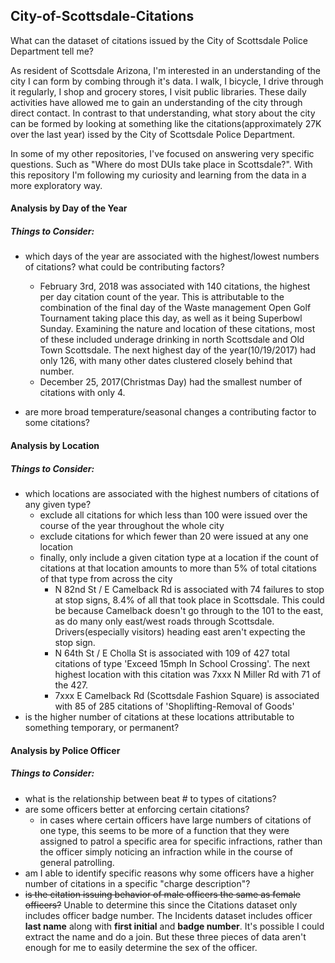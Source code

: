 ## City-of-Scottsdale-Citations
What can the dataset of citations issued by the City of Scottsdale Police Department tell me?

As resident of Scottsdale Arizona, I'm interested in an understanding of the city I can form by combing through it's data.  I walk, I bicycle, I drive through it regularly, I shop and grocery stores, I visit public libraries.  These daily activities have allowed me to gain an understanding of the city through direct contact.  In contrast to that understanding, what story about the city can be formed by looking at something like the citations(approximately 27K over the last year) issed by the City of Scottsdale Police Department.

In some of my other repositories, I've focused on answering very specific questions.  Such as "Where do most DUIs take place in Scottsdale?".  With this repository I'm following my curiosity and learning from the data in a more exploratory way.


#### Analysis by Day of the Year


##### Things to Consider:
+ which days of the year are associated with the highest/lowest numbers of citations? what could be contributing factors?
	+ February 3rd, 2018 was associated with 140 citations, the highest per day citation count of the year.  This is attributable to the combination of the final day of the Waste management Open Golf Tournament taking place this day, as well as it being Superbowl Sunday.  Examining the nature and location of these citations, most of these included underage drinking in north Scottsdale and Old Town Scottsdale.  The next highest day of the year(10/19/2017) had only 126, with many other dates clustered closely behind that number.
	+ December 25, 2017(Christmas Day) had the smallest number of citations with only 4.

+ are more broad temperature/seasonal changes a contributing factor to some citations?


#### Analysis by Location

##### Things to Consider:
+ which locations are associated with the highest numbers of citations of any given type?
    + exclude all citations for which less than 100 were issued over the course of the year throughout the whole city
	+ exclude citations for which fewer than 20 were issued at any one location
	+ finally, only include a given citation type at a location if the count of citations at that location amounts to more than 5% of total citations of that type from across the city
        +  N 82nd St / E Camelback Rd is associated with 74 failures to stop at stop signs, 8.4% of all that took place in Scottsdale.  This could be because Camelback doesn't go through to the 101 to the east, as do many only east/west roads through Scottsdale.  Drivers(especially visitors) heading east aren't expecting the stop sign.
        + N 64th St / E Cholla St is associated with 109 of 427 total citations of type 'Exceed 15mph In School Crossing'.  The next highest location with this citation was 7xxx N Miller Rd with 71 of the 427.
        + 7xxx E Camelback Rd (Scottsdale Fashion Square) is associated with 85 of 285 citations of 'Shoplifting-Removal of Goods'
+ is the higher number of citations at these locations attributable to something temporary, or permanent?


#### Analysis by Police Officer

##### Things to Consider:
+ what is the relationship between beat # to types of citations?
+ are some officers better at enforcing certain citations?
    + in cases where certain officers have large numbers of citations of one type, this seems to be more of a function that they were assigned to patrol a specific area for specific infractions, rather than the officer simply noticing an infraction while in the course of general patrolling.
+ am I able to identify specific reasons why some officers have a higher number of citations in a specific "charge description"?
+ ~~is the citation issuing behavior of male officers the same as female officers?~~  Unable to determine this since the Citations dataset only includes officer badge number.  The Incidents dataset includes officer __last name__ along with __first initial__ and __badge number__.  It's possible I could extract the name and do a join.  But these three pieces of data aren't enough for me to easily determine the sex of the officer.
